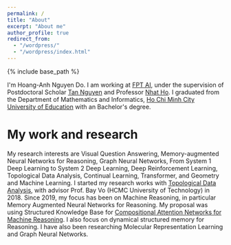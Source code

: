```yaml
---
permalink: /
title: "About"
excerpt: "About me"
author_profile: true
redirect_from: 
  - "/wordpress/"
  - "/wordpress/index.html"
---
```


{% include base_path %}

   
I'm Hoang-Anh Nguyen Do. I am working at [FPT AI](https://ai.fpt-software.com/), under the supervision of Postdoctoral Scholar [Tan Nguyen](http://tannguyen.blogs.rice.edu/) and Professor [Nhat Ho](https://nhatptnk8912.github.io/). I graduated from the Department of Mathematics and Informatics, [Ho Chi Minh City University of Education](https://hcmue.edu.vn/en/faculties/department-of-mathematics-informatics) with an Bachelor's degree.

# My work and research
My research interests are Visual Question Answering, Memory-augmented Neural Networks for Reasoning, Graph
Neural Networks, From System 1 Deep Learning to System 2 Deep Learning, Deep Reinforcement Learning, Topological Data Analysis, Continual Learning, Transformer, and Geometry and Machine Learning.
I started my research works with [Topological Data Analysis](https://en.wikipedia.org/wiki/Topological_data_analysis), with advisor Prof. Bay Vo (HCMC University of Technology) in 2018. Since 2019, my focus has been on Machine Reasoning, in particular Memory Augmented Neural Networks for Reasoning. My proposal was using Structured Knowledge Base for [Compositional Attention Networks for Machine Reasoning](https://cs.stanford.edu/people/dorarad/mac/). I also focus on dynamical structured memory for Reasoning. I have also been researching Molecular Representation Learning and Graph Neural Networks.



